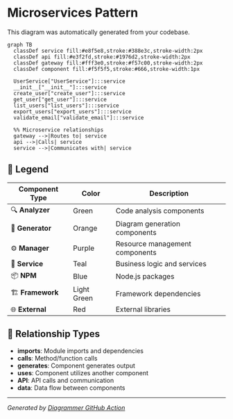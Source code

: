 # Microservices Pattern

This diagram was automatically generated from your codebase.



```mermaid
graph TB
  classDef service fill:#e8f5e8,stroke:#388e3c,stroke-width:2px
  classDef api fill:#e3f2fd,stroke:#1976d2,stroke-width:2px
  classDef gateway fill:#fff3e0,stroke:#f57c00,stroke-width:2px
  classDef component fill:#f5f5f5,stroke:#666,stroke-width:1px

  UserService["UserService"]:::service
  __init__["__init__"]:::service
  create_user["create_user"]:::service
  get_user["get_user"]:::service
  list_users["list_users"]:::service
  export_users["export_users"]:::service
  validate_email["validate_email"]:::service

  %% Microservice relationships
  gateway -->|Routes to| service
  api -->|Calls| service
  service -->|Communicates with| service

```

## 🎨 Legend

| Component Type | Color | Description |
|---|---|---|
| 🔍 **Analyzer** | Green | Code analysis components |
| 🎨 **Generator** | Orange | Diagram generation components |
| ⚙️ **Manager** | Purple | Resource management components |
| 🔧 **Service** | Teal | Business logic and services |
| 📦 **NPM** | Blue | Node.js packages |
| 🏗️ **Framework** | Light Green | Framework dependencies |
| 🌐 **External** | Red | External libraries |

## 🔗 Relationship Types

- **imports**: Module imports and dependencies
- **calls**: Method/function calls
- **generates**: Component generates output
- **uses**: Component utilizes another component
- **API**: API calls and communication
- **data**: Data flow between components


---
*Generated by [Diagrammer GitHub Action](https://github.com/samjhill/diagrammer)*
